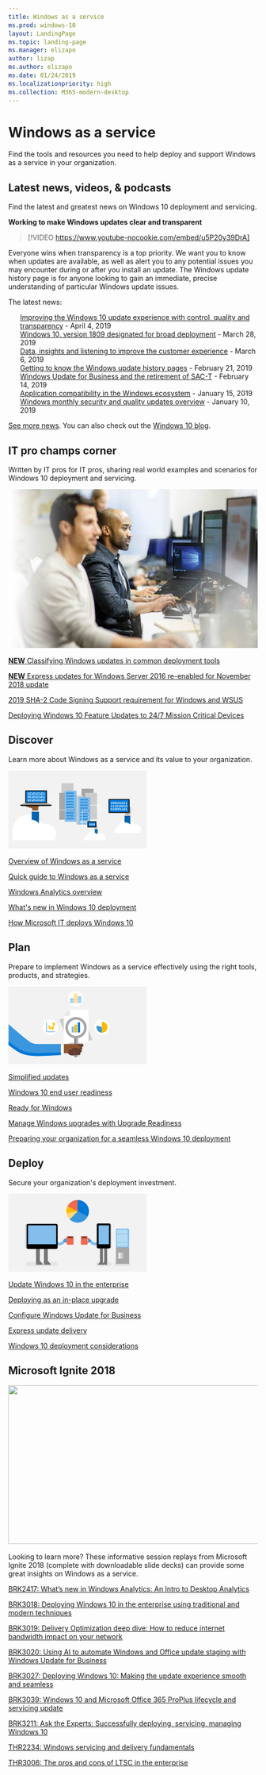 ```yaml
---
title: Windows as a service  
ms.prod: windows-10
layout: LandingPage  
ms.topic: landing-page
ms.manager: elizapo
author: lizap
ms.author: elizapo  
ms.date: 01/24/2019
ms.localizationpriority: high
ms.collection: M365-modern-desktop
---
```

# Windows as a service

Find the tools and resources you need to help deploy and support Windows as a service in your organization.

## Latest news, videos, & podcasts

Find the latest and greatest news on Windows 10 deployment and servicing.

**Working to make Windows updates clear and transparent**
> [!VIDEO https://www.youtube-nocookie.com/embed/u5P20y39DrA]

Everyone wins when transparency is a top priority. We want you to know when updates are available, as well as alert you to any potential issues you may encounter during or after you install an update. The Windows update history page is for anyone looking to gain an immediate, precise understanding of particular Windows update issues. 

The latest news:
<ul compact style="list-style: none"> 
<li><a href="https://blogs.windows.com/windowsexperience/2019/04/04/improving-the-windows-10-update-experience-with-control-quality-and-transparency">Improving the Windows 10 update experience with control, quality and transparency</a> - April 4, 2019</li>
<li><a href="https://techcommunity.microsoft.com/t5/Windows-IT-Pro-Blog/Windows-10-version-1809-designated-for-broad-deployment/ba-p/389540">Windows 10, version 1809 designated for broad deployment</a> - March 28, 2019</li>
<li><a href="https://blogs.windows.com/windowsexperience/2019/03/06/data-insights-and-listening-to-improve-the-customer-experience">Data, insights and listening to improve the customer experience</a> - March 6, 2019</li>
<li><a href="https://techcommunity.microsoft.com/t5/Windows-IT-Pro-Blog/Getting-to-know-the-Windows-update-history-pages/ba-p/355079">Getting to know the Windows update history pages</a> - February 21, 2019</li>
<li><a href="https://techcommunity.microsoft.com/t5/Windows-IT-Pro-Blog/Windows-Update-for-Business-and-the-retirement-of-SAC-T/ba-p/339523">Windows Update for Business and the retirement of SAC-T</a> - February 14, 2019</li>
<li><a href="https://blogs.windows.com/windowsexperience/2019/01/15/application-compatibility-in-the-windows-ecosystem/#A8urpp1QEp6DHzmP.97">Application compatibility in the Windows ecosystem</a> - January 15, 2019</li>
<li><a href="https://blogs.windows.com/windowsexperience/2018/12/10/windows-monthly-security-and-quality-updates-overview/#UJJpisSpvyLokbHm.97">Windows monthly security and quality updates overview</a> - January 10, 2019</li>
</ul>

[See more news](waas-morenews.md). You can also check out the [Windows 10 blog](https://techcommunity.microsoft.com/t5/Windows-10-Blog/bg-p/Windows10Blog).

## IT pro champs corner
Written by IT pros for IT pros, sharing real world examples and scenarios for Windows 10 deployment and servicing.

<img src="images/champs-2.png" alt="" width="640" height="320">

<a href="https://techcommunity.microsoft.com/t5/Windows-IT-Pro-Blog/Classifying-Windows-updates-in-common-deployment-tools/ba-p/331175">**NEW** Classifying Windows updates in common deployment tools</a>

<a href="https://docs.microsoft.com/windows-server/get-started/express-updates"><b>NEW</b> Express updates for Windows Server 2016 re-enabled for November 2018 update
</a>

<a href="https://support.microsoft.com/help/4472027/">2019 SHA-2 Code Signing Support requirement for Windows and WSUS</a>

<a href="https://go.microsoft.com/fwlink/?linkid=2005509">Deploying Windows 10 Feature Updates to 24/7 Mission Critical Devices</a>

## Discover

Learn more about Windows as a service and its value to your organization.

<img src="images/discover-land.png">

<a href="waas-overview.md">Overview of Windows as a service</a>

<a href="waas-quick-start.md">Quick guide to Windows as a service</a>

<a href="windows-analytics-overview.md">Windows Analytics overview</a>

<a href="../deploy-whats-new.md">What's new in Windows 10 deployment</a>

<a href="https://channel9.msdn.com/events/Ignite/2015/BRK3303">How Microsoft IT deploys Windows 10</a></font>

## Plan

Prepare to implement Windows as a service effectively using the right tools, products, and strategies.

<img src="images/plan-land.png" alt="" />

<a href="https://www.microsoft.com/en-us/windowsforbusiness/simplified-updates">Simplified updates</a>

<a href="https://www.microsoft.com/itpro/windows-10/end-user-readiness">Windows 10 end user readiness</a>

<a href="https://developer.microsoft.com/windows/ready-for-windows#/">Ready for Windows</a>

<a href="../upgrade/manage-windows-upgrades-with-upgrade-readiness.md">Manage Windows upgrades with Upgrade Readiness</a>

<a href="https://www.microsoft.com/itshowcase/windows10deployment">Preparing your organization for a seamless Windows 10 deployment</a>

## Deploy

Secure your organization's deployment investment.

<img src="images/deploy-land.png" alt="" />

<a href="index.md">Update Windows 10 in the enterprise</a>

<a href="https://www.microsoft.com/itshowcase/Article/Content/668/Deploying-Windows-10-at-Microsoft-as-an-inplace-upgrade">Deploying as an in-place upgrade</a>

<a href="waas-configure-wufb.md">Configure Windows Update for Business</a>

<a href="waas-optimize-windows-10-updates.md#express-update-delivery">Express update delivery</a>

<a href="../planning/windows-10-deployment-considerations.md">Windows 10 deployment considerations</a>


## Microsoft Ignite 2018
<img src="images/ignite-land.jpg" alt="" width="640" height="320"/>

Looking to learn more? These informative session replays from Microsoft Ignite 2018 (complete with downloadable slide decks) can provide some great insights on Windows as a service.

[BRK2417: What’s new in Windows Analytics: An Intro to Desktop Analytics](https://myignite.techcommunity.microsoft.com/sessions/64324#ignite-html-anchor)

[BRK3018: Deploying Windows 10 in the enterprise using traditional and modern techniques](https://myignite.techcommunity.microsoft.com/sessions/64509#ignite-html-anchor)

[BRK3019: Delivery Optimization deep dive: How to reduce internet bandwidth impact on your network](https://myignite.techcommunity.microsoft.com/sessions/64510#ignite-html-anchor)

[BRK3020: Using AI to automate Windows and Office update staging with Windows Update for Business](https://myignite.techcommunity.microsoft.com/sessions/64513#ignite-html-anchor)

[BRK3027: Deploying Windows 10: Making the update experience smooth and seamless](https://myignite.techcommunity.microsoft.com/sessions/64612#ignite-html-anchor)

[BRK3039: Windows 10 and Microsoft Office 365 ProPlus lifecycle and servicing update](https://myignite.techcommunity.microsoft.com/sessions/66763#ignite-html-anchor)

[BRK3211: Ask the Experts: Successfully deploying, servicing, managing Windows 10](https://myignite.techcommunity.microsoft.com/sessions/65963#ignite-html-anchor)

[THR2234: Windows servicing and delivery fundamentals](https://myignite.techcommunity.microsoft.com/sessions/66741#ignite-html-anchor)

[THR3006: The pros and cons of LTSC in the enterprise](https://myignite.techcommunity.microsoft.com/sessions/64512#ignite-html-anchor)

